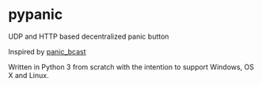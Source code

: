 # pypanic

UDP and HTTP based decentralized panic button

Inspired by [panic_bcast](https://github.com/qnrq/panic_bcast)

Written in Python 3 from scratch with the intention to support Windows, OS X and Linux.